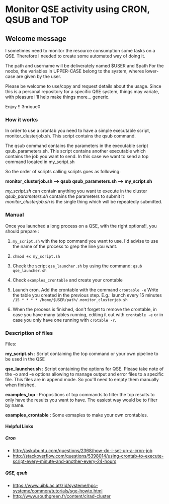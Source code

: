 # Monitor QSE activity using CRON, QSUB and TOP #


## Welcome message ##

I sometimes need to monitor the resource consumption some tasks on a QSE.
Therefore I needed to create some automated way of doing it.


The path and username will be deliverately named $USER and $path
For the noobs, the variables in UPPER-CASE belong to the system, wheres lower-case are given by the user.

 Please be welcome to use/copy and request details about the usage. Since this is a personal repository for a specific QSE system, things may variate, with pleasure I'll help make things more... generic.

 Enjoy !!
 3nrique0


### How it works ###

In order to use a crontab you need to have a simple executable script, monitor_clusterjob.sh. This script contains the qsub command.

The qsub command contains the parameters in the executable script qsub_parameters.sh. This script contains another executable which contains the job you want to send. In this case we want to send a top command located in my_script.sh

So the order of scripts calling scripts goes as following:

**monitor_clusterjob.sh --> qsub qsub_parameters.sh --> my_script.sh**

*my_script.sh* can contain anything you want to execute in the cluster
*qsub_parameters.sh* contains the parameters to submit it
*monitor_clusterjob.sh* is the single thing which will be repeatedly submitted.

### Manual ###
Once you launched a long process on a QSE, with the right options!!, you should prepare :

1. `my_script.sh` with the top command you want to use. I'd advise to use the name of the process to grep the line you want.

2. `chmod +x my_script.sh`

3. Check the script `qse_launcher.sh` by using the command: `qsub qse_launcher.sh`

4. Check `examples_crontable` and create your crontable 
	
5. Launch cron. Add the crontable with the command `crontable -e`
Write the table you created in the previous step.
E.g.: launch every 15 minutes
`/15 * * * * /home/$USER/path/.monitor_clusterjob.sh`

6. When the process is finished, don't forget to remove the crontable,
in case you have many tables running, editing it out with `crontable -e`
or in case you only have one running with `crotable -r`.

### Description of files ###

Files:

**my_script.sh** : Script containing the top command or your own pipeline to be used in the QSE

**qse_launcher.sh** : Script containing the options for QSE. Please take note of the -o  amd -e options allowing to manage output and error files to a specific file. This files are in append mode. So you'll need to empty them manually when finished.

**examples_top** : Propositions of top commands to filter the top results to only have the results you want to have. The easiest way would be to filter by name.

**examples_crontable** : Some exmaples to make your own crontables.


#### Helpful Links ####

##### Cron #####

* http://askubuntu.com/questions/2368/how-do-i-set-up-a-cron-job
* http://stackoverflow.com/questions/5398014/using-crontab-to-execute-script-every-minute-and-another-every-24-hours

##### QSE, qsub #####

* https://www.uibk.ac.at/zid/systeme/hpc-systeme/common/tutorials/sge-howto.html
* http://www.southgreen.fr/content/cirad-cluster


